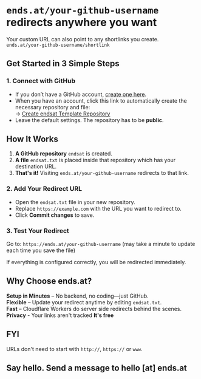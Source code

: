 # `ends.at/your-github-username` redirects anywhere you want  

Your custom URL can also point to any shortlinks you create.  
`ends.at/your-github-username/shortlink`

## Get Started in 3 Simple Steps  

### 1️. Connect with GitHub  
- If you don’t have a GitHub account, [create one here](https://github.com/signup).  
- When you have an account, click this link to automatically create the necessary repository and file:  
  -> [Create endsat Template Repository](https://github.com/new?template_name=endsat&template_owner=endsat&name=endsat)  
- Leave the default settings. The repository has to be **public**.

## How It Works  
1. **A GitHub repository** `endsat` is created.  
2. **A file** `endsat.txt` is placed inside that repository which has your destination URL.  
3. **That's it!** Visiting `ends.at/your-github-username` redirects to that link.  

### 2. Add Your Redirect URL  
- Open the `endsat.txt` file in your new repository.  
- Replace `https://example.com` with the URL you want to redirect to.  
- Click **Commit changes** to save.  

### 3. Test Your Redirect  
Go to: `https://ends.at/your-github-username` (may take a minute to update each time you save the file)

If everything is configured correctly, you will be redirected immediately.  

## Why Choose ends.at?  
**Setup in Minutes** – No backend, no coding—just GitHub.  
**Flexible** – Update your redirect anytime by editing `endsat.txt`.  
**Fast** – Cloudflare Workers do server side redirects behind the scenes. 
**Privacy** - Your links aren't tracked
**It's free**  

## FYI
URLs don't need to start with `http://`, `https://` or `www`.

## Say hello. Send a message to hello [at] ends.at


